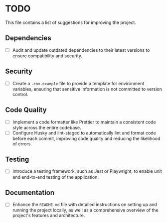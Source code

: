 # TODO

This file contains a list of suggestions for improving the project.

## Dependencies

- [ ] Audit and update outdated dependencies to their latest versions to ensure compatibility and security.

## Security

- [ ] Create a `.env.example` file to provide a template for environment variables, ensuring that sensitive information is not committed to version control.

## Code Quality

- [ ] Implement a code formatter like Prettier to maintain a consistent code style across the entire codebase.
- [ ] Configure Husky and lint-staged to automatically lint and format code before each commit, improving code quality and reducing the likelihood of errors.

## Testing

- [ ] Introduce a testing framework, such as Jest or Playwright, to enable unit and end-to-end testing of the application.

## Documentation

- [ ] Enhance the `README.md` file with detailed instructions on setting up and running the project locally, as well as a comprehensive overview of the project's features and architecture.

